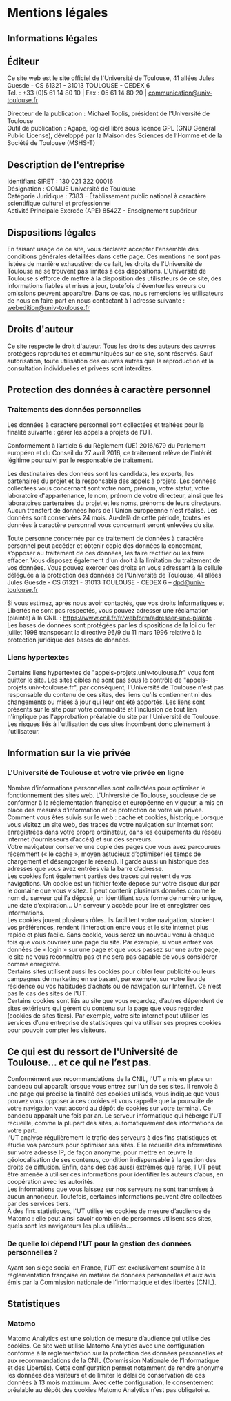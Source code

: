 # Mentions légales
## Informations légales


## Éditeur



Ce site web est le site officiel de l'Université de Toulouse, 41 allées Jules Guesde - CS 61321 - 31013 TOULOUSE - CEDEX 6<br>
Tel. : +33 (0)5 61 14 80 10 | Fax : 05 61 14 80 20 | communication@univ-toulouse.fr<br>

Directeur de la publication : Michael Toplis, président de l'Université de Toulouse<br>
Outil de publication : Agape, logiciel libre sous licence GPL (GNU General Public License), développé par la Maison des Sciences de l’Homme et de la Société de Toulouse (MSHS-T)

## Description de l'entreprise


Identifiant SIRET : 130 021 322 00016<br>
Désignation : COMUE Université de Toulouse<br>
Catégorie Juridique : 7383 - Établissement public national à caractère scientifique culturel et professionnel<br>
Activité Principale Exercée (APE) 8542Z - Enseignement supérieur<br>
## Dispositions légales
En faisant usage de ce site, vous déclarez accepter l'ensemble des conditions générales détaillées dans cette page. Ces mentions ne sont pas listées de manière exhaustive; de ce fait, les droits de l'Université de Toulouse ne se trouvent pas limités à ces dispositions. L'Université de Toulouse s'efforce de mettre à la disposition des utilisateurs de ce site, des informations fiables et mises à jour, toutefois d'éventuelles erreurs ou omissions peuvent apparaître. Dans ce cas, nous remercions les utilisateurs de nous en faire part en nous contactant à l'adresse suivante : webedition@univ-toulouse.fr
## Droits d'auteur
Ce site respecte le droit d'auteur. Tous les droits des auteurs des œuvres protégées reproduites et communiquées sur ce site, sont réservés. Sauf autorisation, toute utilisation des œuvres autres que la reproduction et la consultation individuelles et privées sont interdites.

## Protection des données à caractère personnel
### Traitements des données personnelles
Les données à caractère personnel sont collectées et traitées pour la finalité suivante : gérer les appels à projets de l’UT.

Conformément à l’article 6 du Règlement (UE) 2016/679 du Parlement européen et du Conseil du 27 avril 2016, ce traitement relève de l’intérêt légitime poursuivi par le responsable de traitement.

Les destinataires des données sont les candidats, les experts, les partenaires du projet et la responsable des appels à projets. Les données collectées vous concernant sont votre nom, prénom, votre statut, votre laboratoire d'appartenance, le nom, prénom de votre directeur, ainsi que les laboratoires partenaires du projet et les noms, prénoms de leurs directeurs. Aucun transfert de données hors de l'Union européenne n'est réalisé. Les données sont conservées 24 mois. Au-delà de cette période, toutes les données à caractère personnel vous concernant seront enlevées du site.

Toute personne concernée par ce traitement de données à caractère personnel peut accéder et obtenir copie des données la concernant, s’opposer au traitement de ces données, les faire rectifier ou les faire effacer. Vous disposez également d'un droit à la limitation du traitement de vos données. Vous pouvez exercer ces droits en vous adressant à la cellule déléguée à la protection des données de l’Université de Toulouse, 41 allées Jules Guesde - CS 61321 - 31013 TOULOUSE - CEDEX 6 – dpd@univ-toulouse.fr

Si vous estimez, après nous avoir contactés, que vos droits Informatiques et Libertés ne sont pas respectés, vous pouvez adresser une réclamation (plainte) à la CNIL : https://www.cnil.fr/fr/webform/adresser-une-plainte .
Les bases de données sont protégées par les dispositions de la loi du 1er juillet 1998 transposant la directive 96/9 du 11 mars 1996 relative à la protection juridique des bases de données.


### Liens hypertextes
Certains liens hypertextes de "appels-projets.univ-toulouse.fr" vous font quitter le site. Les sites cibles ne sont pas sous le contrôle de "appels-projets.univ-toulouse.fr", par conséquent, l'Université de Toulouse n'est pas responsable du contenu de ces sites, des liens qu'ils contiennent ni des changements ou mises à jour qui leur ont été apportés. Les liens sont présents sur le site pour votre commodité et l'inclusion de tout lien n'implique pas l'approbation préalable du site par l'Université de Toulouse. Les risques liés à l'utilisation de ces sites incombent donc pleinement à l'utilisateur.



##   Information sur la vie privée
### L'Université de Toulouse et votre vie privée en ligne

Nombre d’informations personnelles sont collectées pour optimiser le fonctionnement des sites web. L'Université de Toulouse, soucieuse de se conformer à la réglementation française et européenne en vigueur, a mis en place des mesures d’information et de protection de votre vie privée.<br>
Comment vous êtes suivis sur le web : cache et cookies, historique
Lorsque vous visitez un site web, des traces de votre navigation sur internet sont enregistrées dans votre propre ordinateur, dans les équipements du réseau internet (fournisseurs d’accès) et sur des serveurs.<br>
Votre navigateur conserve une copie des pages que vous avez parcourues récemment  (« le cache », moyen astucieux d’optimiser les temps de chargement et désengorger le réseau). Il garde aussi un historique des adresses que vous avez entrées via la barre d’adresse.<br>
Les cookies font également parties des traces qui restent de vos navigations. Un cookie est un fichier texte déposé sur votre disque dur par le domaine que vous visitez. Il peut contenir plusieurs données comme le nom du serveur qui l’a déposé, un identifiant sous forme de numéro unique, une date d’expiration… Un serveur y accède pour lire et enregistrer ces informations.<br>
Les cookies jouent plusieurs rôles. Ils facilitent votre navigation, stockent vos préférences, rendent l’interaction entre vous et le site internet plus rapide et plus facile. Sans cookie, vous serez un nouveau venu à chaque fois que vous ouvrirez une page du site. Par exemple, si vous entrez vos données de « login » sur une page et que vous passez sur une autre page, le site ne vous reconnaîtra pas et ne sera pas capable de vous considérer comme enregistré.<br>
Certains sites utilisent aussi les cookies pour cibler leur publicité ou leurs campagnes de marketing en se basant, par exemple, sur votre lieu de résidence ou vos habitudes d’achats ou de navigation sur Internet. Ce n’est pas le cas des sites de l'UT.<br>
Certains cookies sont liés au site que vous regardez, d’autres dépendent de sites extérieurs qui gèrent du contenu sur la page que vous regardez (cookies de sites tiers). Par exemple, votre site internet peut utiliser les services d’une entreprise de statistiques qui va utiliser ses propres cookies pour pouvoir compter les visiteurs.<br>
## Ce qui est du ressort de l'Université de Toulouse… et ce qui ne l’est pas.
Conformément aux recommandations de la CNIL, l'UT a mis en place un bandeau qui apparaît lorsque vous entrez sur l’un de ses sites. Il renvoie à une page qui précise la finalité des cookies utilisés, vous indique que vous pouvez vous opposer à ces cookies et vous rappelle que la poursuite de votre navigation vaut accord au dépôt de cookies sur votre terminal. Ce bandeau apparaît une fois par an.
Le serveur informatique qui héberge l'UT recueille, comme la plupart des sites, automatiquement des informations de votre part.<br>
l'UT analyse régulièrement le trafic des serveurs à des fins statistiques et étudie vos parcours pour optimiser ses sites. Elle recueille des informations sur votre adresse IP, de façon anonyme, pour mettre en œuvre la géolocalisation de ses contenus, condition indispensable à la gestion des droits de diffusion. Enfin, dans des cas aussi extrêmes que rares, l'UT peut être amenée à utiliser ces informations pour identifier les auteurs d’abus, en coopération avec les autorités.<br>
Les informations que vous laissez sur nos serveurs ne sont transmises à aucun annonceur.
Toutefois, certaines informations peuvent être collectées par des services tiers.<br>
À des fins statistiques, l'UT utilise les cookies de mesure d’audience de Matomo : elle peut ainsi savoir combien de personnes utilisent ses sites, quels sont les navigateurs les plus utilisés…
### De quelle loi dépend l'UT pour la gestion des données personnelles ?
Ayant son siège social en France, l'UT est exclusivement soumise à la réglementation française en matière de données personnelles et aux avis émis par la Commission nationale de l’informatique et des libertés (CNIL).
##  Statistiques
### Matomo
Matomo Analytics est une solution de mesure d’audience qui utilise des cookies. Ce site web utilise Matomo Analytics avec une configuration conforme à la réglementation sur la protection des données personnelles et aux recommandations de la CNIL (Commission Nationale de l’Informatique et des Libertés). Cette configuration permet notamment de rendre anonyme les données des visiteurs et de limiter le délai de conservation de ces données à 13 mois maximum.
Avec cette configuration, le consentement préalable au dépôt des cookies Matomo Analytics n’est pas obligatoire.